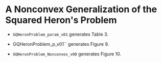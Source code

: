 # A Nonconvex Generalization of the Squared Heron's Problem

- `GQHeronProblem_param_v01` generates Table 3.

- GQHeronProblem_p_v01`` generates Figure 9.
- `GQHeronProblem_Nonconvex_v00` generates Figure 10.
